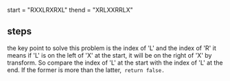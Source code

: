 <!--
 * @Author: SoChichung
 * @Date: 2022-10-02 11:19:23
 * @LastEditors: SoChichung
 * @LastEditTime: 2022-10-02 12:56:40
 * @Description:
 *
 * Copyright (c) 2022 by SoChichung ddeadwings@gmail.com, All Rights Reserved.
-->

start = "RXXLRXRXL"
thend = "XRLXXRRLX"

## steps

the key point to solve this problem is the index of 'L' and the index of 'R'
it means if 'L' is on the left of 'X' at the start, it will be on the right of 'X' by transform.
So compare the index of 'L' at the start with the index of 'L' at the end. If the former is more than the latter,` return false.`
